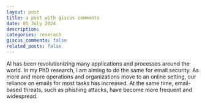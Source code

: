```yaml
---
layout: post
title: a post with giscus comments
date: 05 July 2024
description: 
categories: reserach
giscus_comments: false
related_posts: false
---
```


AI has been revolutionizing many applications and processes around the world. In my PhD research, I am aiming to do the same for email security. As more and more operations and organizations move to an online setting, our reliance on emails for most tasks has increased. At the same time, email-based threats, such as phishing attacks, have become more frequent and widespread.
